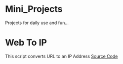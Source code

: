 # Mini_Projects
Projects for daily use and fun...

# Web To IP  
This script converts URL to an IP Address [Source Code](web_to_ip.py)
